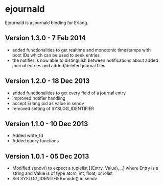 ejournald
=========

Ejournald is a journald binding for Erlang.

Version 1.3.0 - 7 Feb 2014
---------------------------

* added functionalities to get realtime and monotonic timestamps with boot IDs which can be used to seek entries
* the notifier is now able to distinguish between notifications about added journal entries and added/deleted journal files

Version 1.2.0 - 18 Dec 2013
---------------------------

* added functionalities to get every field of a journal entry
* improved notifier handling
* accept Erlang pid as value in sendv
* removed setting of SYSLOG_IDENTIFIER

Version 1.1.0 - 10 Dec 2013
---------------------------

* Added write_fd
* Added query functions

Version 1.0.1 - 05 Dec 2013
---------------------------

* Modified sendv() to expect a tuplelist [{Entry, Value},...] where Entry is a string and Value is of type atom, int, float, or iolist
* Set SYSLOG_IDENTIFIER=node() in sendv

